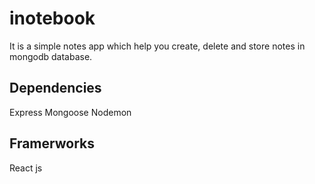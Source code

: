 # inotebook
It is a simple notes app which help you create, delete and store notes in mongodb database.

## Dependencies
Express
Mongoose
Nodemon

## Framerworks
React js